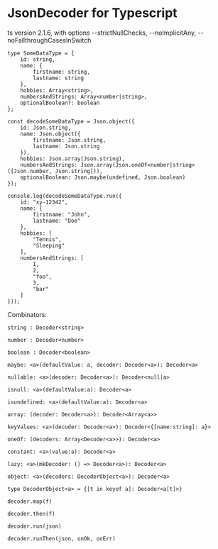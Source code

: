 # JsonDecoder for Typescript 

ts version 2.1.6, with options --strictNullChecks, --noImplicitAny, --noFallthroughCasesInSwitch

    type SomeDataType = {
        id: string,
        name: {
            firstname: string,
            lastname: string
        },
        hobbies: Array<string>,
        numbersAndStrings: Array<number|string>,
        optionalBoolean?: boolean
    };

    const decodeSomeDataType = Json.object({
        id: Json.string,
        name: Json.object({
            firstname: Json.string,
            lastname: Json.string
        }),
        hobbies: Json.array(Json.string),
        numbersAndStrings: Json.array(Json.oneOf<number|string>([Json.number, Json.string])),
        optionalBoolean: Json.maybe(undefined, Json.boolean)
    });

    console.log(decodeSomeDataType.run({
        id: "xy-12342",
        name: {
            firstname: "John",
            lastname: "Doe"
        },
        hobbies: [
            "Tennis",
            "Sleeping"
        ],
        numbersAndStrings: [
            1, 
            2,
            "foo",
            3,
            "bar"
        ]
    }));


Combinators:

    string : Decoder<string>
    
    number : Decoder<number>
    
    boolean : Decoder<boolean>
    
    maybe: <a>(defaultValue: a, decoder: Decoder<a>): Decoder<a>
    
    nullable: <a>(decoder: Decoder<a>): Decoder<null|a>
    
    isnull: <a>(defaultValue:a): Decoder<a>
    
    isundefined: <a>(defaultValue:a): Decoder<a>
    
    array: (decoder: Decoder<a>): Decoder<Array<a>>
    
    keyValues: <a>(decoder: Decoder<a>): Decoder<{[name:string]: a}>
    
    oneOf: (decoders: Array<Decoder<a>>): Decoder<a>
    
    constant: <a>(value:a): Decoder<a>
    
    lazy: <a>(mkDecoder: () => Decoder<a>): Decoder<a>
    
    object: <a>(decoders: DecoderObject<a>): Decoder<a>

    type DecoderObject<a> = {[t in keyof a]: Decoder<a[t]>}
    
    decoder.map(f)
    
    decoder.then(f)
    
    decoder.run(json)
    
    decoder.runThen(json, onOk, onErr)
